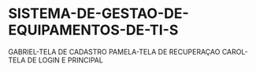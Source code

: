 # SISTEMA-DE-GESTAO-DE-EQUIPAMENTOS-DE-TI-S
GABRIEL-TELA DE CADASTRO
PAMELA-TELA DE RECUPERAÇAO
CAROL-TELA DE LOGIN E PRINCIPAL
